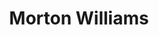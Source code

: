---
title: "Morton Williams"
url: /new-york/morton-williams-park-avenue-south/
shop: supermarket
---